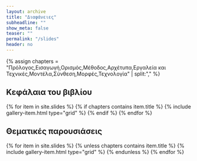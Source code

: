 ```yaml
---
layout: archive 
title: "Διαφάνειες"
subheadline: ""
show_meta: false
teaser: ""
permalink: "/slides"
header: no
---
```


{% assign chapters = "Πρόλογος,Εισαγωγή,Ορισμός,Μέθοδος,Αρχέτυπα,Εργαλεία και Τεχνικές,Μοντέλα,Σύνθεση,Μορφές,Τεχνολογία" | split:"," %}

## Κεφάλαια του βιβλίου

<div class="page__inner-wrap">
  {% for item in site.slides %}
    {% if chapters contains item.title %}
      {% include gallery-item.html type="grid" %}
    {% endif %}
  {% endfor %}
</div>

## Θεματικές παρουσιάσεις

<div class="page__inner-wrap">
  {% for item in site.slides %}
    {% unless chapters contains item.title %}
      {% include gallery-item.html type="grid" %}
    {% endunless %}
  {% endfor %}
</div>


